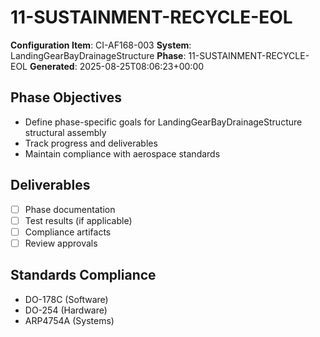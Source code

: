 # 11-SUSTAINMENT-RECYCLE-EOL

**Configuration Item**: CI-AF168-003
**System**: LandingGearBayDrainageStructure
**Phase**: 11-SUSTAINMENT-RECYCLE-EOL
**Generated**: 2025-08-25T08:06:23+00:00

## Phase Objectives
- Define phase-specific goals for LandingGearBayDrainageStructure structural assembly
- Track progress and deliverables
- Maintain compliance with aerospace standards

## Deliverables
- [ ] Phase documentation
- [ ] Test results (if applicable)
- [ ] Compliance artifacts
- [ ] Review approvals

## Standards Compliance
- DO-178C (Software)
- DO-254 (Hardware)
- ARP4754A (Systems)

